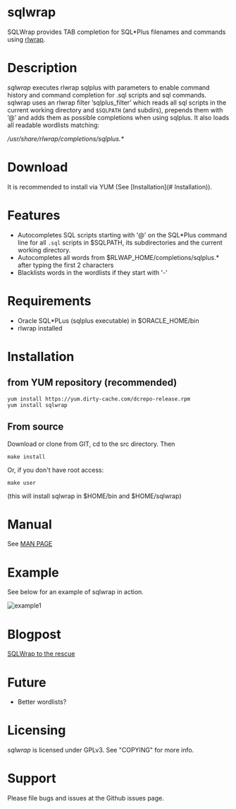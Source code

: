 # sqlwrap

SQLWrap provides TAB completion for SQL*Plus filenames and commands using
[rlwrap](https://github.com/hanslub42/rlwrap).

# Description

_sqlwrap_ executes rlwrap sqlplus with parameters to enable command history and
command completion for .sql scripts and sql commands.
sqlwrap uses an rlwrap filter ’sqlplus_filter’ which reads 
all sql scripts in the current working directory and 
```$SQLPATH``` (and subdirs), prepends them with ’@’ and adds them as 
possible completions when using sqlplus. It also loads all
readable wordlists matching:

_/usr/share/rlwrap/completions/sqlplus.*_

# Download

It is recommended to install via YUM (See [Installation](# Installation)).


# Features

* Autocompletes SQL scripts starting with '@' on the SQL*Plus command
  line for all ```.sql``` scripts in $SQLPATH, its subdirectories
  and the current working directory.
* Autocompletes all words from $RLWAP_HOME/completions/sqlplus.* after
  typing the first 2 characters
* Blacklists words in the wordlists if they start with '-'

# Requirements

* Oracle SQL*PLus (sqlplus executable) in $ORACLE_HOME/bin
* rlwrap installed

# Installation

## from YUM repository (recommended)

```
yum install https://yum.dirty-cache.com/dcrepo-release.rpm
yum install sqlwrap
```

## From source

Download or clone from GIT, cd to the src directory. Then

```
make install
```
Or, if you don't have root access:

```
make user
```
(this will install sqlwrap in $HOME/bin and $HOME/sqlwrap)

# Manual
See [MAN PAGE](doc/sqlwrap.md)

# Example

See below for an example of sqlwrap in action.

![example1](https://bsjerps.github.io/images/sqlwrap-demo.gif)

# Blogpost
[SQLWrap to the rescue](https://bartsjerps.com/2019/03/18/sqlwwrap-to-the-rescue/)


# Future
- Better wordlists?

# Licensing

_sqlwrap_ is licensed under GPLv3. See "COPYING" for more info.

# Support

Please file bugs and issues at the Github issues page. 
